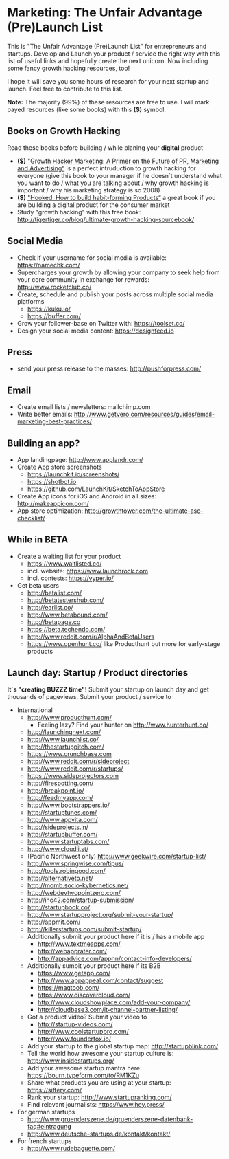 # Marketing: The Unfair Advantage (Pre)Launch List

This is "The Unfair Advantage (Pre)Launch List" for entrepreneurs and startups. Develop and Launch your product / service the right way with this list of useful links and hopefully create the next unicorn. Now including some fancy growth hacking resources, too!

I hope it will save you some hours of research for your next startup and launch. Feel free to contribute to this list.

**Note:** The majority (99%) of these resources are free to use. I will mark payed resources (like some books) with this **($)** symbol.

## Books on Growth Hacking
Read these books before building / while planing your **digital** product

- **($)** ["Growth Hacker Marketing: A Primer on the Future of PR, Marketing and Advertising“](http://www.amazon.de/gp/product/1591847389/ref=as_li_tl?ie=UTF8&camp=1638&creative=19454&creativeASIN=1591847389&linkCode=as2&tag=837493-21) is a perfect intruduction to growth hacking for everyone (give this book to your manager if he doesn´t understand what you want to do / what you are talking about / why growth hacking is important / why his marketing strategy is so 2008)
- **($)** ["Hooked: How to build habit-forming Products“](http://www.amazon.de/gp/product/0241184835/ref=as_li_tl?ie=UTF8&camp=1638&creative=19454&creativeASIN=0241184835&linkCode=as2&tag=837493-21) a great book if you are building a digital product for the consumer market
- Study "growth hacking" with this free book: http://tigertiger.co/blog/ultimate-growth-hacking-sourcebook/

## Social Media 
- Check if your username for social media is available: https://namechk.com/
- Supercharges your growth by allowing your company to seek help from your core community in exchange for rewards: http://www.rocketclub.co/
- Create, schedule and publish your posts across multiple social media platforms
  - https://kuku.io/
  - https://buffer.com/
- Grow your follower-base on Twitter with: https://toolset.co/
- Design your social media content: https://designfeed.io

## Press
- send your press release to the masses: http://pushforpress.com/

## Email
- Create email lists / newsletters: mailchimp.com
- Write better emails: http://www.getvero.com/resources/guides/email-marketing-best-practices/

## Building an app?
- App landingpage: http://www.applandr.com/
- Create App store screenshots
  - https://launchkit.io/screenshots/
  - https://shotbot.io
  - https://github.com/LaunchKit/SketchToAppStore
- Create App icons for iOS and Android in all sizes: http://makeappicon.com/
- App store optimization: http://growthtower.com/the-ultimate-aso-checklist/

## While in BETA
- Create a waiting list for your product
  - https://www.waitlisted.co/
  - incl. website: https://www.launchrock.com 
  - incl. contests: https://vyper.io/
- Get beta users
  - http://betalist.com/
  - http://betatestershub.com/
  - http://earlist.co/
  - http://www.betabound.com/
  - http://betapage.co
  - https://beta.techendo.com/
  - http://www.reddit.com/r/AlphaAndBetaUsers
  - https://www.openhunt.co/ like Producthunt but more for early-stage products

## Launch day: Startup / Product directories
**It´s "creating BUZZZ time"!** Submit your startup on launch day and get thousands of pageviews. Submit your product / service to

- International
  - http://www.producthunt.com/
    - Feeling lazy? Find your hunter on http://www.hunterhunt.co/
  - http://launchingnext.com/
  - http://www.launchlist.co/
  - http://thestartuppitch.com/
  - https://www.crunchbase.com
  - http://www.reddit.com/r/sideproject 
  - http://www.reddit.com/r/startups/
  - https://www.sideprojectors.com
  - http://firespotting.com/
  - http://breakpoint.io/
  - http://feedmyapp.com/
  - http://www.bootstrappers.io/
  - http://startuptunes.com/
  - http://www.appvita.com/
  - http://sideprojects.in/
  - http://startupbuffer.com/
  - http://www.startuptabs.com/
  - http://www.cloudli.st/
  - (Pacific Northwest only) http://www.geekwire.com/startup-list/
  - http://www.springwise.com/tipus/
  - http://tools.robingood.com/
  - http://alternativeto.net/
  - http://momb.socio-kybernetics.net/
  - http://webdevtwopointzero.com/
  - http://inc42.com/startup-submission/
  - http://startupbook.co/
  - http://www.startupproject.org/submit-your-startup/
  - http://appmit.com/
  - http://killerstartups.com/submit-startup/
  - Additionally submit your product here if it is / has a mobile app
    - http://www.textmeapps.com/
    - http://webapprater.com/
    - http://appadvice.com/appnn/contact-info-developers/
  - Additionally sumbit your product here if its B2B
    - https://www.getapp.com/
    - http://www.appappeal.com/contact/suggest
    - https://maqtoob.com/
    - https://www.discovercloud.com/
    - http://www.cloudshowplace.com/add-your-company/
    - http://cloudbase3.com/it-channel-partner-listing/
  - Got a product video? Submit your video to
    - http://startup-videos.com/
    - http://www.coolstartupbro.com/
    - http://www.founderfox.io/
  - Add your startup to the global startup map: http://startupblink.com/
  - Tell the world how awesome your startup culture is: http://www.insidestartups.org/
  - Add your awesome startup mantra here: https://bourn.typeform.com/to/RM1KZu
  - Share what products you are using at your startup: https://siftery.com/
  - Rank your startup: http://www.startupranking.com/
  - Find relevant journalists: https://www.hey.press/
- For german startups
  - http://www.gruenderszene.de/gruenderszene-datenbank-faq#eintragung
  - http://www.deutsche-startups.de/kontakt/kontakt/
- For french startups
  - http://www.rudebaguette.com/